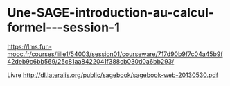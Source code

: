 # Une-SAGE-introduction-au-calcul-formel---session-1
https://lms.fun-mooc.fr/courses/lille1/54003/session01/courseware/717d90b9f7c04a45b9f42deb9c6bb569/25c81aa8422041f388cb030d0a6bb293/

Livre http://dl.lateralis.org/public/sagebook/sagebook-web-20130530.pdf
